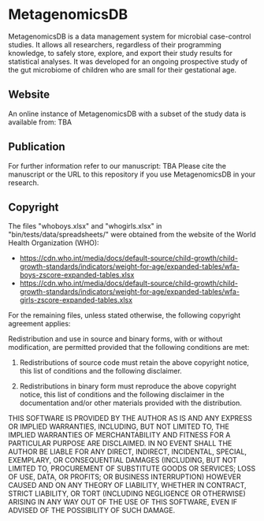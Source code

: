 # MetagenomicsDB
MetagenomicsDB is a data management system for microbial case-control studies. It allows all researchers, regardless of their programming knowledge,
to safely store, explore, and export their study results for statistical analyses. It was developed for an ongoing prospective study of the gut microbiome of
children who are small for their gestational age.

## Website
An online instance of MetagenomicsDB with a subset of the study data is available from: TBA

## Publication
For further information refer to our manuscript: TBA
Please cite the manuscript or the URL to this repository if you use MetagenomicsDB in your research.

## Copyright
The files "whoboys.xlsx" and "whogirls.xlsx" in "bin/tests/data/spreadsheets/" were obtained from the website of the
World Health Organization (WHO):
* https://cdn.who.int/media/docs/default-source/child-growth/child-growth-standards/indicators/weight-for-age/expanded-tables/wfa-boys-zscore-expanded-tables.xlsx
* https://cdn.who.int/media/docs/default-source/child-growth/child-growth-standards/indicators/weight-for-age/expanded-tables/wfa-girls-zscore-expanded-tables.xlsx

For the remaining files, unless stated otherwise, the following copyright agreement applies: 

Redistribution and use in source and binary forms, with or without modification,
are permitted provided that the following conditions are met:

1. Redistributions of source code must retain the above copyright
 notice, this list of conditions and the following disclaimer.

2. Redistributions in binary form must reproduce the above copyright
 notice, this list of conditions and the following disclaimer in the
 documentation and/or other materials provided with the distribution.

THIS SOFTWARE IS PROVIDED BY THE AUTHOR AS IS AND ANY EXPRESS OR IMPLIED WARRANTIES,
INCLUDING, BUT NOT LIMITED TO, THE IMPLIED WARRANTIES OF MERCHANTABILITY AND FITNESS
FOR A PARTICULAR PURPOSE ARE DISCLAIMED. IN NO EVENT SHALL THE AUTHOR BE LIABLE FOR
ANY DIRECT, INDIRECT, INCIDENTAL, SPECIAL, EXEMPLARY, OR CONSEQUENTIAL DAMAGES
(INCLUDING, BUT NOT LIMITED TO,  PROCUREMENT  OF  SUBSTITUTE GOODS  OR  SERVICES;
LOSS  OF USE, DATA, OR PROFITS; OR BUSINESS INTERRUPTION) HOWEVER CAUSED AND ON ANY
THEORY OF LIABILITY, WHETHER IN CONTRACT, STRICT LIABILITY, OR TORT (INCLUDING NEGLIGENCE
OR OTHERWISE) ARISING IN ANY WAY OUT OF THE USE OF THIS SOFTWARE, EVEN IF ADVISED OF THE
POSSIBILITY OF SUCH DAMAGE. 
